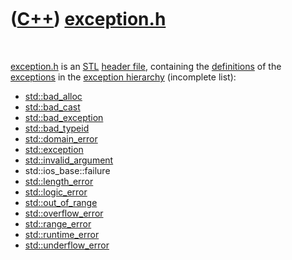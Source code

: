 



 

 

 

 

 

([C++](Cpp.htm)) [exception.h](CppExceptionH.htm)
=================================================

 

[exception.h](CppExceptionH.htm) is an [STL](CppStl.htm) [header
file](CppHeaderFile.htm), containing the
[definitions](CppDefinition.htm) of the [exceptions](CppException.htm)
in the [exception hierarchy](CppExceptionHierarchy.htm) (incomplete
list):

-   [std::bad\_alloc](CppBad_alloc.htm)
-   [std::bad\_cast](CppBad_cast.htm)
-   [std::bad\_exception](CppBad_exception.htm)
-   [std::bad\_typeid](CppBad_typeid.htm)
-   [std::domain\_error](CppDomain_error.htm)
-   [std::exception](CppException.htm)
-   [std::invalid\_argument](CppInvalid_argument.htm)
-   std::ios\_base::failure
-   [std::length\_error](CppLength_error.htm)
-   [std::logic\_error](CppLogic_error.htm)
-   [std::out\_of\_range](CppOut_of_range.htm)
-   [std::overflow\_error](CppOverflow_error.htm)
-   [std::range\_error](CppRange_error.htm)
-   [std::runtime\_error](CppRuntime_error.htm)
-   [std::underflow\_error](CppUnderflow_error.htm)

 

 

 

 

 





 



